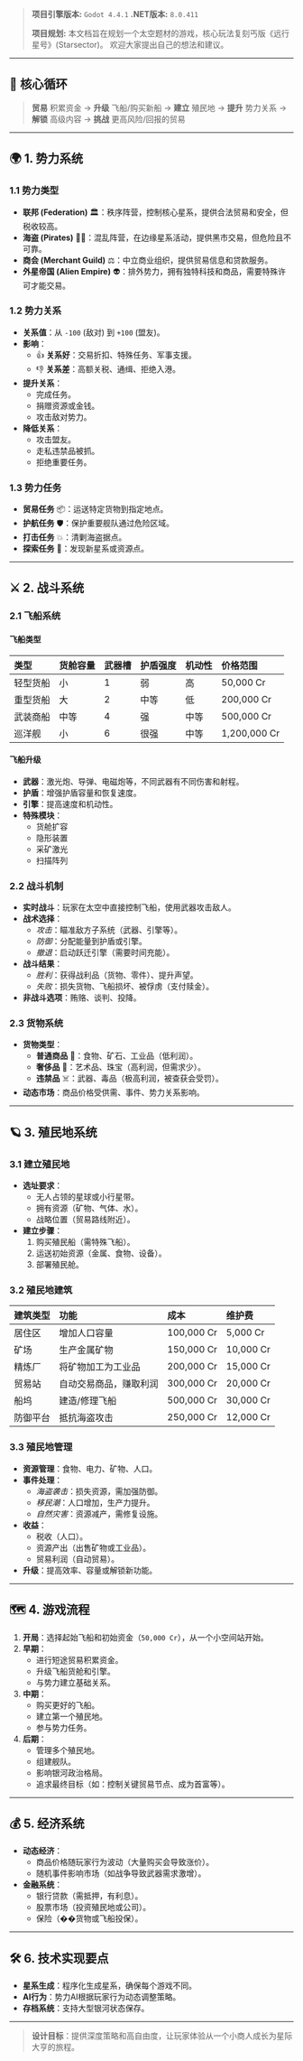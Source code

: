 > **项目引擎版本:** `Godot 4.4.1`
> **.NET版本:** `8.0.411`
>
> **项目规划:**
> 本文档旨在规划一个太空题材的游戏，核心玩法复刻丐版《远行星号》(Starsector)。
> 欢迎大家提出自己的想法和建议。

---

## 🚀 核心循环

> **贸易** 积累资金 → **升级** 飞船/购买新船 → **建立** 殖民地 → **提升** 势力关系 → **解锁** 高级内容 → **挑战** 更高风险/回报的贸易

---

## 🌍 1. 势力系统

### 1.1 势力类型
-   **联邦 (Federation)** 🏛️：秩序阵营，控制核心星系，提供合法贸易和安全，但税收较高。
-   **海盗 (Pirates)** 🏴‍☠️：混乱阵营，在边缘星系活动，提供黑市交易，但危险且不可靠。
-   **商会 (Merchant Guild)** ⚖️：中立商业组织，提供贸易信息和贷款服务。
-   **外星帝国 (Alien Empire)** 👽：排外势力，拥有独特科技和商品，需要特殊许可才能交易。

### 1.2 势力关系
-   **关系值**：从 `-100` (敌对) 到 `+100` (盟友)。
-   **影响**：
	-   👍 **关系好**：交易折扣、特殊任务、军事支援。
	-   👎 **关系差**：高额关税、通缉、拒绝入港。
-   **提升关系**：
	-   完成任务。
	-   捐赠资源或金钱。
	-   攻击敌对势力。
-   **降低关系**：
	-   攻击盟友。
	-   走私违禁品被抓。
	-   拒绝重要任务。

### 1.3 势力任务
-   **贸易任务** 📦：运送特定货物到指定地点。
-   **护航任务** 🛡️：保护重要舰队通过危险区域。
-   **打击任务** 💥：清剿海盗据点。
-   **探索任务** 🔭：发现新星系或资源点。

---

## ⚔️ 2. 战斗系统

### 2.1 飞船系统

#### 飞船类型
| 类型 | 货舱容量 | 武器槽 | 护盾强度 | 机动性 | 价格范围 |
| :--- | :--- | :--- | :--- | :--- | :--- |
| 轻型货船 | 小 | 1 | 弱 | 高 | 50,000 Cr |
| 重型货船 | 大 | 2 | 中等 | 低 | 200,000 Cr |
| 武装商船 | 中等 | 4 | 强 | 中等 | 500,000 Cr |
| 巡洋舰 | 小 | 6 | 很强 | 中等 | 1,200,000 Cr |

#### 飞船升级
-   **武器**：激光炮、导弹、电磁炮等，不同武器有不同伤害和射程。
-   **护盾**：增强护盾容量和恢复速度。
-   **引擎**：提高速度和机动性。
-   **特殊模块**：
	-   货舱扩容
	-   隐形装置
	-   采矿激光
	-   扫描阵列

### 2.2 战斗机制
-   **实时战斗**：玩家在太空中直接控制飞船，使用武器攻击敌人。
-   **战术选择**：
	-   *攻击*：瞄准敌方子系统（武器、引擎等）。
	-   *防御*：分配能量到护盾或引擎。
	-   *撤退*：启动跃迁引擎（需要时间充能）。
-   **战斗结果**：
	-   *胜利*：获得战利品（货物、零件）、提升声望。
	-   *失败*：损失货物、飞船损坏、被俘虏（支付赎金）。
-   **非战斗选项**：贿赂、谈判、投降。

### 2.3 货物系统
-   **货物类型**：
	-   **普通商品** 🥫：食物、矿石、工业品（低利润）。
	-   **奢侈品** 💎：艺术品、珠宝（高利润，但需求少）。
	-   **违禁品** ☠️：武器、毒品（极高利润，被查获会受罚）。
-   **动态市场**：商品价格受供需、事件、势力关系影响。

---

## 🪐 3. 殖民地系统

### 3.1 建立殖民地
-   **选址要求**：
	-   无人占领的星球或小行星带。
	-   拥有资源（矿物、气体、水）。
	-   战略位置（贸易路线附近）。
-   **建立步骤**：
	1.  购买殖民船（需特殊飞船）。
	2.  运送初始资源（金属、食物、设备）。
	3.  部署殖民舱。

### 3.2 殖民地建筑
| 建筑类型 | 功能 | 成本 | 维护费 |
| :--- | :--- | :--- | :--- |
| 居住区 | 增加人口容量 | 100,000 Cr | 5,000 Cr |
| 矿场 | 生产金属矿物 | 150,000 Cr | 10,000 Cr |
| 精炼厂 | 将矿物加工为工业品 | 200,000 Cr | 15,000 Cr |
| 贸易站 | 自动交易商品，赚取利润 | 300,000 Cr | 20,000 Cr |
| 船坞 | 建造/修理飞船 | 500,000 Cr | 30,000 Cr |
| 防御平台 | 抵抗海盗攻击 | 250,000 Cr | 12,000 Cr |

### 3.3 殖民地管理
-   **资源管理**：食物、电力、矿物、人口。
-   **事件处理**：
	-   *海盗袭击*：损失资源，需加强防御。
	-   *移民潮*：人口增加，生产力提升。
	-   *自然灾害*：资源减产，需修复设施。
-   **收益**：
	-   税收（人口）。
	-   资源产出（出售矿物或工业品）。
	-   贸易利润（自动贸易）。
-   **升级**：提高效率、容量或解锁新功能。

---

## 🗺️ 4. 游戏流程

1.  **开局**：选择起始飞船和初始资金（`50,000 Cr`），从一个小空间站开始。
2.  **早期**：
	-   进行短途贸易积累资金。
	-   升级飞船货舱和引擎。
	-   与势力建立基础关系。
3.  **中期**：
	-   购买更好的飞船。
	-   建立第一个殖民地。
	-   参与势力任务。
4.  **后期**：
	-   管理多个殖民地。
	-   组建舰队。
	-   影响银河政治格局。
	-   追求最终目标（如：控制关键贸易节点、成为首富等）。

---

## 💰 5. 经济系统

-   **动态经济**：
	-   商品价格随玩家行为波动（大量购买会导致涨价）。
	-   随机事件影响市场（如战争导致武器需求激增）。
-   **金融系统**：
	-   银行贷款（需抵押，有利息）。
	-   股票市场（投资殖民地或公司）。
	-   保险（��货物或飞船投保）。

---

## 🛠️ 6. 技术实现要点

-   **星系生成**：程序化生成星系，确保每个游戏不同。
-   **AI行为**：势力AI根据玩家行为动态调整策略。
-   **存档系统**：支持大型银河状态保存。

---

> **设计目标**：提供深度策略和高自由度，让玩家体验从一个小商人成长为星际大亨的旅程。
